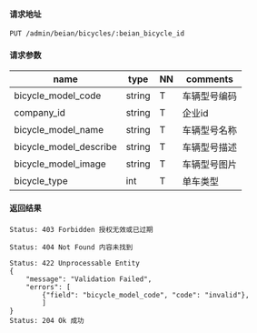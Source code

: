 #### 请求地址

```
PUT /admin/beian/bicycles/:beian_bicycle_id
```

#### 请求参数	 

name                  |type    |NN |comments
----------------------|--------|---|----------------------
bicycle_model_code    |string  |T  |车辆型号编码
company_id            |string  |T  |企业id
bicycle_model_name    |string  |T  |车辆型号名称
bicycle_model_describe|string  |T  |车辆型号描述
bicycle_model_image   |string  |T  |车辆型号图片
bicycle_type          |int     |T  |单车类型 

#### 返回结果

```
Status: 403 Forbidden 授权无效或已过期

Status: 404 Not Found 内容未找到

Status: 422 Unprocessable Entity
{
    "message": "Validation Failed",
	"errors": [
        {"field": "bicycle_model_code", "code": "invalid"},
        ]
}
Status: 204 Ok 成功

```
